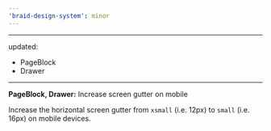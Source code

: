 ```yaml
---
'braid-design-system': minor
---
```


---
updated:
  - PageBlock
  - Drawer
---

**PageBlock, Drawer:** Increase screen gutter on mobile

Increase the horizontal screen gutter from `xsmall` (i.e. 12px) to `small` (i.e. 16px) on mobile devices.
